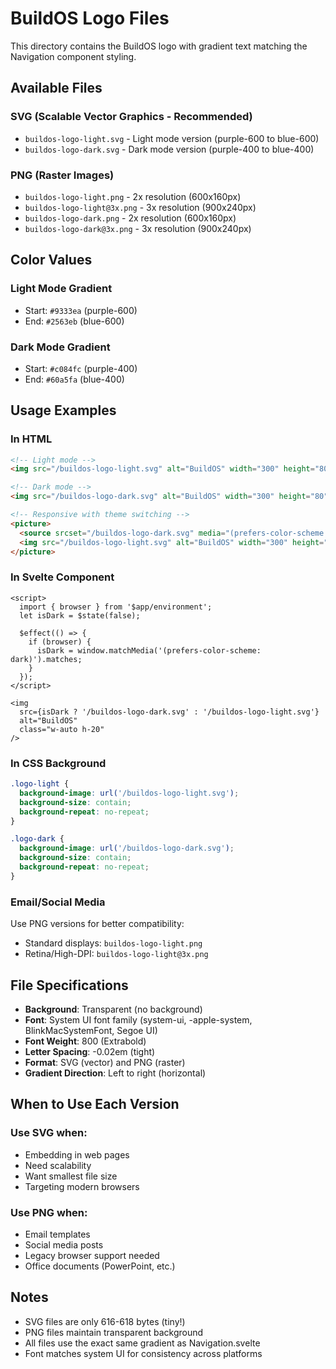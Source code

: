 # BuildOS Logo Files

This directory contains the BuildOS logo with gradient text matching the Navigation component styling.

## Available Files

### SVG (Scalable Vector Graphics - Recommended)
- `buildos-logo-light.svg` - Light mode version (purple-600 to blue-600)
- `buildos-logo-dark.svg` - Dark mode version (purple-400 to blue-400)

### PNG (Raster Images)
- `buildos-logo-light.png` - 2x resolution (600x160px)
- `buildos-logo-light@3x.png` - 3x resolution (900x240px)
- `buildos-logo-dark.png` - 2x resolution (600x160px)
- `buildos-logo-dark@3x.png` - 3x resolution (900x240px)

## Color Values

### Light Mode Gradient
- Start: `#9333ea` (purple-600)
- End: `#2563eb` (blue-600)

### Dark Mode Gradient
- Start: `#c084fc` (purple-400)
- End: `#60a5fa` (blue-400)

## Usage Examples

### In HTML
```html
<!-- Light mode -->
<img src="/buildos-logo-light.svg" alt="BuildOS" width="300" height="80" />

<!-- Dark mode -->
<img src="/buildos-logo-dark.svg" alt="BuildOS" width="300" height="80" />

<!-- Responsive with theme switching -->
<picture>
  <source srcset="/buildos-logo-dark.svg" media="(prefers-color-scheme: dark)" />
  <img src="/buildos-logo-light.svg" alt="BuildOS" width="300" height="80" />
</picture>
```

### In Svelte Component
```svelte
<script>
  import { browser } from '$app/environment';
  let isDark = $state(false);

  $effect(() => {
    if (browser) {
      isDark = window.matchMedia('(prefers-color-scheme: dark)').matches;
    }
  });
</script>

<img
  src={isDark ? '/buildos-logo-dark.svg' : '/buildos-logo-light.svg'}
  alt="BuildOS"
  class="w-auto h-20"
/>
```

### In CSS Background
```css
.logo-light {
  background-image: url('/buildos-logo-light.svg');
  background-size: contain;
  background-repeat: no-repeat;
}

.logo-dark {
  background-image: url('/buildos-logo-dark.svg');
  background-size: contain;
  background-repeat: no-repeat;
}
```

### Email/Social Media
Use PNG versions for better compatibility:
- Standard displays: `buildos-logo-light.png`
- Retina/High-DPI: `buildos-logo-light@3x.png`

## File Specifications

- **Background**: Transparent (no background)
- **Font**: System UI font family (system-ui, -apple-system, BlinkMacSystemFont, Segoe UI)
- **Font Weight**: 800 (Extrabold)
- **Letter Spacing**: -0.02em (tight)
- **Format**: SVG (vector) and PNG (raster)
- **Gradient Direction**: Left to right (horizontal)

## When to Use Each Version

### Use SVG when:
- Embedding in web pages
- Need scalability
- Want smallest file size
- Targeting modern browsers

### Use PNG when:
- Email templates
- Social media posts
- Legacy browser support needed
- Office documents (PowerPoint, etc.)

## Notes

- SVG files are only 616-618 bytes (tiny!)
- PNG files maintain transparent background
- All files use the exact same gradient as Navigation.svelte
- Font matches system UI for consistency across platforms
